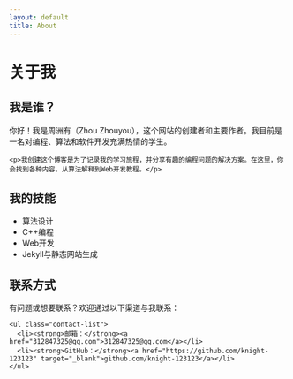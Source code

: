 ```yaml
---
layout: default
title: About
---
```

<div class="page-header">
  <h1>关于我</h1>
</div>

<div class="about-content">
  <div class="about-section">
    <h2>我是谁？</h2>
    <p>你好！我是周洲有（Zhou Zhouyou），这个网站的创建者和主要作者。我目前是一名对编程、算法和软件开发充满热情的学生。</p>
    
    <p>我创建这个博客是为了记录我的学习旅程，并分享有趣的编程问题的解决方案。在这里，你会找到各种内容，从算法解释到Web开发教程。</p>
  </div>
  
  <div class="skills-section">
    <h2>我的技能</h2>
    <ul class="skills-list">
      <li>算法设计</li>
      <li>C++编程</li>
      <li>Web开发</li>
      <li>Jekyll与静态网站生成</li>
    </ul>
  </div>
  
  <div class="contact-section">
    <h2>联系方式</h2>
    <p>有问题或想要联系？欢迎通过以下渠道与我联系：</p>
    
    <ul class="contact-list">
      <li><strong>邮箱：</strong><a href="312847325@qq.com">312847325@qq.com</a></li>
      <li><strong>GitHub：</strong><a href="https://github.com/knight-123123" target="_blank">github.com/knight-123123</a></li>
    </ul>
  </div>
</div>